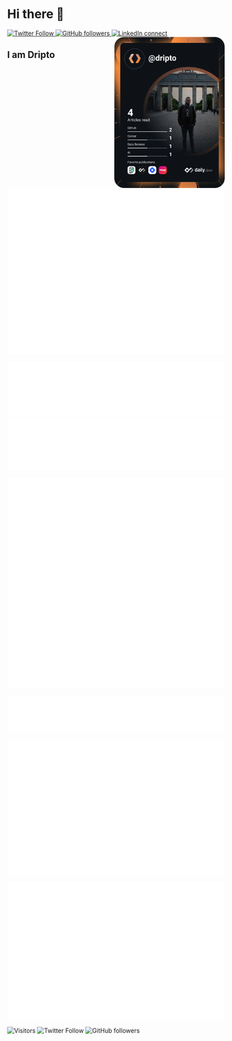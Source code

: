 # Hi there 👋

<div align="left">
    <a href="https://twitter.com/driptaroop">
        <img alt="Twitter Follow" src="https://img.shields.io/twitter/follow/driptaroop?style=for-the-badge"/>
    </a>
    <a href="https://github.com/driptaroop">
        <img alt="GitHub followers" src="https://img.shields.io/github/followers/driptaroop?style=for-the-badge"/>
    </a>
    <a href="https://www.linkedin.com/in/driptaroop/">
        <img alt="LinkedIn connect" src="https://img.shields.io/badge/LinkedIn-%E2%98%86-0077B5?style=for-the-badge&logo=LinkedIn"/>
    </a>
    <a href="https://app.daily.dev/dripto" target="_blank">
        <img 
        src="https://raw.githubusercontent.com/driptaroop/driptaroop/main/devcard.svg" 
        width="256" 
        align="right" 
        alt="Driptaroop Das's Dev Card"/>
    </a>
</div>

## I am Dripto

<div align="left">
    <img src="https://raw.githubusercontent.com/driptaroop/driptaroop/main/github-metrics.svg" alt="Metrics"/>
</div>

![language](https://raw.githubusercontent.com/driptaroop/driptaroop/main/language.svg)
![habits](https://raw.githubusercontent.com/driptaroop/driptaroop/main/habits.svg)

<div style="text-align: left">

![stackoverflow](https://raw.githubusercontent.com/driptaroop/driptaroop/main/stackoverflow.svg)

</div>

<div style="text-align: right">

![twitter](https://raw.githubusercontent.com/driptaroop/driptaroop/main/twitter.svg)

</div>


![wakatime](https://raw.githubusercontent.com/driptaroop/driptaroop/main/wakatime.svg)

![achievements](https://raw.githubusercontent.com/driptaroop/driptaroop/main/achievements.svg)

![Visitors](https://api.visitorbadge.io/api/visitors?path=https%3A%2F%2Fgithub.com%2Fdriptaroop%2Fdriptaroop&labelColor=%23d9e3f0&countColor=%232ccce4&style=flat-square&labelStyle=upper)
![Twitter Follow](https://img.shields.io/twitter/follow/driptaroop?style=social)
![GitHub followers](https://img.shields.io/github/followers/driptaroop?style=social)